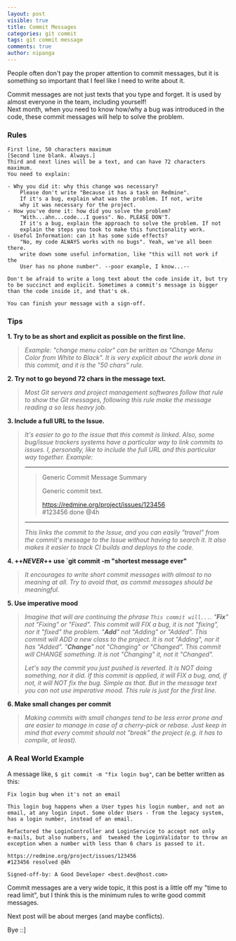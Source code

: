```yaml
---
layout: post
visible: true
title: Commit Messages
categories: git commit
tags: git commit message
comments: true
author: nipanga
---
```

People often don't pay the proper attention to commit messages, but it is something so important that I feel like I need to write about it.
  
Commit messages are not just texts that you type and forget. It is used by almost everyone in the team, including yourself!  
Next month, when you need to know how/why a bug was introduced in the code, these commit messages will help to solve the problem.  

### Rules

```
First line, 50 characters maximum
[Second line blank. Always.]
Third and next lines will be a text, and can have 72 characters maximum.
You need to explain:

- Why you did it: why this change was necessary? 
    Please don't write "Because it has a task on Redmine".
    If it's a bug, explain what was the problem. If not, write
    why it was necessary for the project.
- How you've done it: how did you solve the problem?
    "With...ahn...code...I guess". No. PLEASE DON'T.
    If it's a bug, explain the approach to solve the problem. If not 
    explain the steps you took to make this functionality work.
- Useful Information: can it has some side effects?
    "No, my code ALWAYS works with no bugs". Yeah, we've all been there.
    write down some useful information, like "this will not work if the 
    User has no phone number". --poor example, I know...--

Don't be afraid to write a long text about the code inside it, but try 
to be succinct and explicit. Sometimes a commit's message is bigger 
than the code inside it, and that's ok.

You can finish your message with a sign-off.
```

### Tips

**1. Try to be as short and explicit as possible on the first line.**
> _Example: "change menu color" can be written as "Change Menu Color from White to Black".
It is very explicit about the work done in this commit, and it is the "50 chars" rule._

**2. Try not to go beyond 72 chars in the message text.**
> _Most Git servers and project management softwares follow that rule to show the Git messages, following this rule make the message reading a so less heavy job._

**3. Include a full URL to the Issue.**
> _It's easier to go to the issue that this commit is linked. Also, some bug/issue trackers systems have a particular way to link commits to issues. I, personally, like to include the full URL and this particular way together.
Example:_
>
> ---
>> Generic Commit Message Summary  
>>  
>> Generic commit text.  
>>  
>> https://redmine.org/project/issues/123456  
>> \#123456 done @4h  
>
> ---
> _This links the commit to the Issue, and you can easily "travel" from the commit's message to the Issue without having to search it.
It also makes it easier to track CI builds and deploys to the code._

**4. ++_NEVER_++ use `git commit -m "shortest message ever"**
> _It encourages to write short commit messages with almost to no meaning at all. Try to avoid that, as commit messages should be meaningful._

**5. Use imperative mood**
> _Imagine that will are continuing the phrase `This commit will...`.
"**Fix**" not "Fixing" or "Fixed". This commit will FIX a bug, it is not "fixing", nor it "fixed" the problem.
"**Add**" not "Adding" or "Added". This commit will ADD a new class to the project. It is not "Adding", nor it has "Added".
"**Change**" not "Changing" or "Changed". This commit will CHANGE something. It is not "Changing" it, not it "Changed"._
> 
> _Let's say the commit you just pushed is reverted. It is NOT doing something, nor it did. If this commit is applied, it will FIX a bug, and, if not, it will NOT fix the bug. Simple as that.
But in the message text you can not use imperative mood. This rule is just for the first line._

**6. Make small changes per commit**
> _Making commits with small changes tend to be less error prone and are easier to manage in case of a cherry-pick or rebase. Just keep in mind that every commit should not "break" the project (e.g. it has to compile, at least)._

### A Real World Example

A message like, `$ git commit -m "fix login bug"`, can be better written as this:
  
```
Fix login bug when it's not an email

This login bug happens when a User types his login number, and not an 
email, at any login input. Some older Users - from the legacy system, 
has a login number, instead of an email.

Refactored the LoginController and LoginService to accept not only 
e-mails, but also numbers, and  tweaked the LoginValidator to throw an 
exception when a number with less than 6 chars is passed to it.

https://redmine.org/project/issues/123456
#123456 resolved @4h

Signed-off-by: A Good Developer <best.dev@host.com>
```

Commit messages are a very wide topic, it this post is a little off my "time to read limit", but I think this is the minimum rules to write good commit messages.

Next post will be about merges (and maybe conflicts).


Bye ::]
